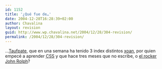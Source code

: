 ```yaml
---
id: 1152
title: '¿Qué fue de…'
date: 2004-12-28T16:28:39+02:00
author: Chavalina
layout: revision
guid: http://www.wp.chavalina.net/2004/12/28/304-revision/
permalink: /2004/12/28/304-revision/
---
```

…<a href="http://www.taufpate.com/" target="_blank">Taufpate</a>, que en una semana ha tenido 3 index distintos <a href="http://toxico.bitacoras.com/" target="_blank">xoan</a>, por quien empecé a aprender <acronym title="Cascade Style Sheets">CSS</acronym> y que hace tres meses que no escribe, o <a href="http://www.trovadores.org/salvaje/" target="_blank">el rocker John Rolph</a>?